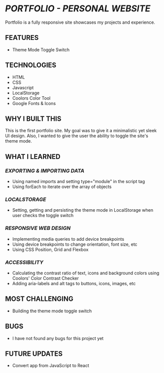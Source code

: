 # _PORTFOLIO - PERSONAL WEBSITE_

Portfolio is a fully responsive site showcases my projects and experience.

## FEATURES

- Theme Mode Toggle Switch

## TECHNOLOGIES

- HTML
- CSS
- Javascript
- LocalStorage
- Coolors Color Tool
- Google Fonts & Icons

## WHY I BUILT THIS

This is the first portfolio site. My goal was to give it a minimalistic yet sleek UI design. Also, I wanted to give the user the ability to toggle the site's theme mode.

## WHAT I LEARNED

### _EXPORTING & IMPORTING DATA_

- Using named imports and setting type="module" in the script tag
- Using forEach to iterate over the array of objects

### _LOCALSTORAGE_

- Setting, getting and persisting the theme mode in LocalStorage when user checks the toggle switch

### _RESPONSIVE WEB DESIGN_

- Implementing media queries to add device breakpoints
- Using device breakpoints to change orientation, font size, etc
- Using CSS Position, Grid and Flexbox

### _ACCESSIBILITY_

- Calculating the contrast ratio of text, icons and background colors using Coolors' Color Contrast Checker
- Adding aria-labels and alt tags to buttons, icons, images, etc

## MOST CHALLENGING

- Building the theme mode toggle switch

## BUGS

- I have not found any bugs for this project yet

## FUTURE UPDATES

- Convert app from JavaScript to React
